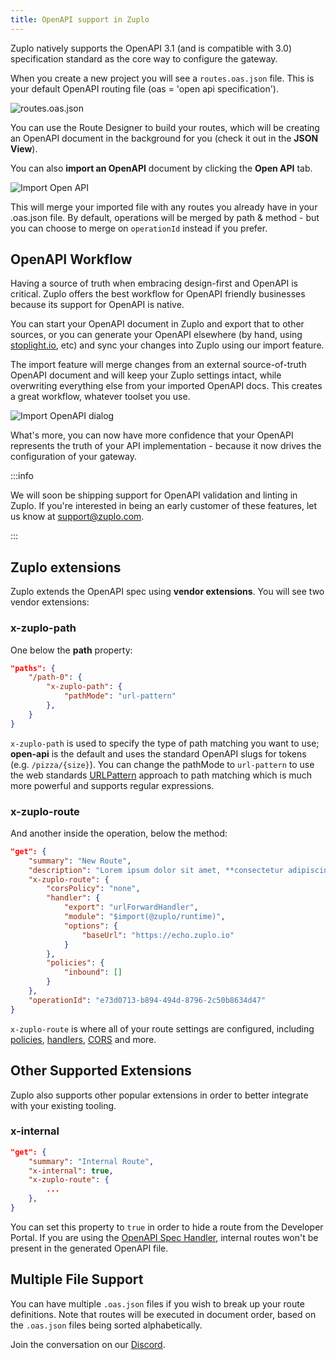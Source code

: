 ```yaml
---
title: OpenAPI support in Zuplo
---
```


Zuplo natively supports the OpenAPI 3.1 (and is compatible with 3.0)
specification standard as the core way to configure the gateway.

When you create a new project you will see a `routes.oas.json` file. This is
your default OpenAPI routing file (oas = 'open api specification').

![routes.oas.json](/media/open-api/image.png)

You can use the Route Designer to build your routes, which will be creating an
OpenAPI document in the background for you (check it out in the **JSON View**).

You can also **import an OpenAPI** document by clicking the **Open API** tab.

![Import Open API](/media/open-api/image-1.png)

This will merge your imported file with any routes you already have in your
.oas.json file. By default, operations will be merged by path & method - but you
can choose to merge on `operationId` instead if you prefer.

## OpenAPI Workflow

Having a source of truth when embracing design-first and OpenAPI is critical.
Zuplo offers the best workflow for OpenAPI friendly businesses because its
support for OpenAPI is native.

You can start your OpenAPI document in Zuplo and export that to other sources,
or you can generate your OpenAPI elsewhere (by hand, using
[stoplight.io](https://stoplight.io), etc) and sync your changes into Zuplo
using our import feature.

The import feature will merge changes from an external source-of-truth OpenAPI
document and will keep your Zuplo settings intact, while overwriting everything
else from your imported OpenAPI docs. This creates a great workflow, whatever
toolset you use.

![Import OpenAPI dialog](https://cdn.zuplo.com/assets/28512107-8c41-4974-8319-c9ec50734331.png)

What's more, you can now have more confidence that your OpenAPI represents the
truth of your API implementation - because it now drives the configuration of
your gateway.

:::info

We will soon be shipping support for OpenAPI validation and linting in Zuplo. If
you're interested in being an early customer of these features, let us know at
[support@zuplo.com](mailto:support@zuplo.com).

:::

## Zuplo extensions

Zuplo extends the OpenAPI spec using **vendor extensions**. You will see two
vendor extensions:

### x-zuplo-path

One below the **path** property:

```json
"paths": {
    "/path-0": {
        "x-zuplo-path": {
            "pathMode": "url-pattern"
        },
    }
}
```

`x-zuplo-path` is used to specify the type of path matching you want to use;
**open-api** is the default and uses the standard OpenAPI slugs for tokens (e.g.
`/pizza/{size}`). You can change the pathMode to `url-pattern` to use the web
standards
[URLPattern](https://developer.mozilla.org/en-US/docs/Web/API/URLPattern)
approach to path matching which is much more powerful and supports regular
expressions.

### x-zuplo-route

And another inside the operation, below the method:

```json
"get": {
    "summary": "New Route",
    "description": "Lorem ipsum dolor sit amet, **consectetur adipiscing** elit, sed do `eiusmod tempor` incididunt ut labore et dolore magna aliqua.",
    "x-zuplo-route": {
        "corsPolicy": "none",
        "handler": {
            "export": "urlForwardHandler",
            "module": "$import(@zuplo/runtime)",
            "options": {
                "baseUrl": "https://echo.zuplo.io"
            }
        },
        "policies": {
            "inbound": []
        }
    },
    "operationId": "e73d0713-b894-494d-8796-2c50b8634d47"
}
```

`x-zuplo-route` is where all of your route settings are configured, including
[policies](/docs/policies), [handlers](/docs/handlers/openapi.md),
[CORS](/docs/articles/custom-cors-policy.md) and more.

## Other Supported Extensions

Zuplo also supports other popular extensions in order to better integrate with
your existing tooling.

### x-internal

```json
"get": {
    "summary": "Internal Route",
    "x-internal": true,
    "x-zuplo-route": {
        ...
    },
}
```

You can set this property to `true` in order to hide a route from the Developer
Portal. If you are using the [OpenAPI Spec Handler](../handlers/openapi.md),
internal routes won't be present in the generated OpenAPI file.

## Multiple File Support

You can have multiple `.oas.json` files if you wish to break up your route
definitions. Note that routes will be executed in document order, based on the
`.oas.json` files being sorted alphabetically.

Join the conversation on our [Discord](https://discord.zuplo.com).
